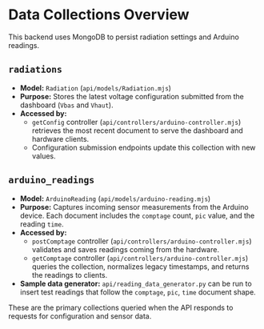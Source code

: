 # Data Collections Overview

This backend uses MongoDB to persist radiation settings and Arduino readings.

## `radiations`
* **Model:** `Radiation` (`api/models/Radiation.mjs`)
* **Purpose:** Stores the latest voltage configuration submitted from the dashboard (`Vbas` and `Vhaut`).
* **Accessed by:**
  * `getConfig` controller (`api/controllers/arduino-controller.mjs`) retrieves the most recent document to serve the dashboard and hardware clients.
  * Configuration submission endpoints update this collection with new values.

## `arduino_readings`
* **Model:** `ArduinoReading` (`api/models/arduino-reading.mjs`)
* **Purpose:** Captures incoming sensor measurements from the Arduino device. Each document includes the `comptage` count, `pic` value, and the reading `time`.
* **Accessed by:**
  * `postComptage` controller (`api/controllers/arduino-controller.mjs`) validates and saves readings coming from the hardware.
  * `getComptage` controller (`api/controllers/arduino-controller.mjs`) queries the collection, normalizes legacy timestamps, and returns the readings to clients.
* **Sample data generator:** `api/reading_data_generator.py` can be run to insert test readings that follow the `comptage`, `pic`, `time` document shape.

These are the primary collections queried when the API responds to requests for configuration and sensor data.
